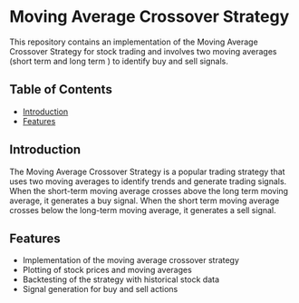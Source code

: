 # Moving Average Crossover Strategy 

This repository contains an implementation of the Moving Average Crossover Strategy for stock trading and involves two moving averages (short term and long term ) to identify buy and sell signals. 

## Table of Contents
- [Introduction](#introduction)
- [Features](#features)

## Introduction
The Moving Average Crossover Strategy is a popular trading strategy that uses two moving averages to identify trends and generate trading signals. When the short-term moving average crosses above the long term moving average, it generates a buy signal. When the short term moving average crosses below the long-term moving average, it generates a sell signal.

## Features
- Implementation of the moving average crossover strategy
- Plotting of stock prices and moving averages
- Backtesting of the strategy with historical stock data
- Signal generation for buy and sell actions
